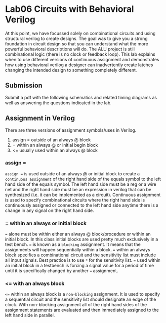 # Lab06 Circuits with Behavioral Verilog
At this point, we have focussed solely on combinational circuits and using structural verilog to create designs.
The goal was to give you a strong foundation in circuit design so that you can understand what the more powerful
behavioral descriptions will do. The ALU project is still combinational logic (there is no clock or feedback loop). 
This lab explains when to use different versions of continuous assignment and demonstrates how using behavioral 
verilog a designer can inadvertently create latches changing the intended design to something completely different. 

## Submission
Submit a pdf with the following schematics and related timing diagrams as well as answering the questions indicated
in the lab.

## Assignment in Verilog
There are three versions of assignment symbols/uses in Verilog.
1. assign = outside of an always @ block
2. = within an always @ or initial begin block
3. <= usually used within an always @ block

### assign =
`assign =` is used outside of an always @ or initial block to create a `continuous assignment` of the right hand
side of the equals symbol to the left hand side of the equals symbol. The left hand side must be a reg or a wire net
and the right hand side must be an expression in verilog that can be synthesized (i.e. it can be implemented as a circuit).
Continuous assignment is used to specify combinational circuits where the right hand side is continuously assigned or
connected to the left hand side anytime there is a change in any signal on the right hand side.

### = within an always or initial block
`=` alone must be within either an always @ block/procedure or within an initial block. In this class initial blocks
are used pretty much exclusively in a test bench. `=` is known as a `blocking` assignment. It means that the assignments
will happen sequentially within a block. `=` within an always block specifies a combinational circuit and the
sensitivity list must include all input signals. Best practice is to use `*` for the sensitivity list. 
`=` used within an initial block in a testbench is forcing a signal value for a period of time until it is 
specifically changed by another `=` assignment.

### <= with an always block
`<=` within an always block is a `non-blocking` assignment. It is used to specify a sequential circuit and the 
sensitivity list should designate an edge of the clock. With non-blocking assignment all of the right hand sides
of the assignment statements are evaluated and then immediately assigned to the left hand side in parallel.

